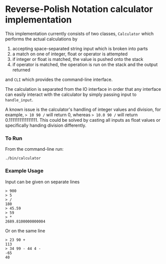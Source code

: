 # Reverse-Polish Notation calculator implementation

This implementation currently consists of two classes, `Calculator` which
performs the actual calculations by

1. accepting space-separated string input which is broken into parts
2. a match on one of integer, float or operator is attempted
3. if integer or float is matched, the value is pushed onto the stack
4. if operator is matched, the operation is run on the stack and the output returned

and `CLI` which provides the command-line interface.

The calculation is separated from the IO interface in order that any interface
can easily interact with the calculator by simply passing input to `handle_input`.

A known issue is the calculator's handling of integer values and division,
for example, `> 10 90 /` will return 0, whereas `> 10.0 90 /` will return 0.1111111111111111.
This could be solved by casting all inputs as float values or specifically handing division differently.


### To Run

From the command-line run:

```
./bin/calculator
```

### Example Usage

Input can be given on separate lines
```
> 900
> 5
> /
180
> 45.59
> 59
> *
2689.8100000000004
```

Or on the same line
```
> 23 90 +
113
> 34 99 - 44 4 -
-65
40
```


